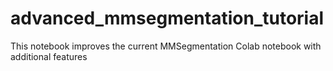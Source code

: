 # advanced_mmsegmentation_tutorial
This notebook improves the current MMSegmentation Colab notebook with additional features

